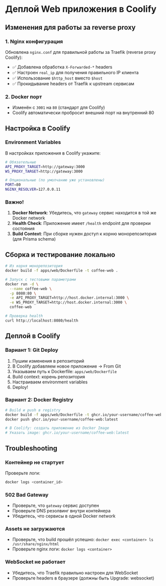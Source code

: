 # Деплой Web приложения в Coolify

## Изменения для работы за reverse proxy

### 1. Nginx конфигурация
Обновлена `nginx.conf` для правильной работы за Traefik (reverse proxy Coolify):

- ✅ Добавлена обработка `X-Forwarded-*` headers
- ✅ Настроен `real_ip` для получения правильного IP клиента
- ✅ Использование `$http_host` вместо `$host`
- ✅ Прокидывание headers от Traefik к upstream сервисам

### 2. Docker порт
- Изменён с `3001` на `80` (стандарт для Coolify)
- Coolify автоматически пробросит внешний порт на внутренний 80

## Настройка в Coolify

### Environment Variables
В настройках приложения в Coolify укажите:

```bash
# Обязательные
API_PROXY_TARGET=http://gateway:3000
WS_PROXY_TARGET=http://gateway:3000

# Опциональные (по умолчанию уже установлены)
PORT=80
NGINX_RESOLVER=127.0.0.11
```

### Важно!
1. **Docker Network**: Убедитесь, что `gateway` сервис находится в той же Docker network
2. **Health Check**: Приложение имеет `/health` endpoint для проверки состояния
3. **Build Context**: При сборке нужен доступ к корню монорепозитория (для Prisma schema)

## Сборка и тестирование локально

```bash
# Из корня монорепозитория
docker build -f apps/web/Dockerfile -t coffee-web .

# Запуск с тестовыми параметрами
docker run -d \
  --name coffee-web \
  -p 8080:80 \
  -e API_PROXY_TARGET=http://host.docker.internal:3000 \
  -e WS_PROXY_TARGET=http://host.docker.internal:3000 \
  coffee-web

# Проверка health
curl http://localhost:8080/health
```

## Деплой в Coolify

### Вариант 1: Git Deploy
1. Пушим изменения в репозиторий
2. В Coolify добавляем новое приложение → From Git
3. Указываем путь к Dockerfile: `apps/web/Dockerfile`
4. Build context: корень репозитория
5. Настраиваем environment variables
6. Deploy!

### Вариант 2: Docker Registry
```bash
# Build и push в registry
docker build -f apps/web/Dockerfile -t ghcr.io/your-username/coffee-web:latest .
docker push ghcr.io/your-username/coffee-web:latest

# В Coolify: создать приложение из Docker Image
# Указать image: ghcr.io/your-username/coffee-web:latest
```

## Troubleshooting

### Контейнер не стартует
Проверьте логи:
```bash
docker logs <container_id>
```

### 502 Bad Gateway
- Проверьте, что `gateway` сервис доступен
- Проверьте DNS резолвинг внутри контейнера
- Убедитесь, что сервисы в одной Docker network

### Assets не загружаются
- Проверьте, что build прошёл успешно: `docker exec <container> ls /usr/share/nginx/html`
- Проверьте nginx логи: `docker logs <container>`

### WebSocket не работает
- Убедитесь, что Traefik правильно настроен для WebSocket
- Проверьте headers в браузере (должны быть Upgrade: websocket)
